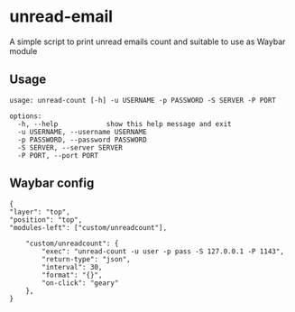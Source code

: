 # unread-email
A simple script to print unread emails count and suitable to use as Waybar module

## Usage
```
usage: unread-count [-h] -u USERNAME -p PASSWORD -S SERVER -P PORT

options:
  -h, --help            show this help message and exit
  -u USERNAME, --username USERNAME
  -p PASSWORD, --password PASSWORD
  -S SERVER, --server SERVER
  -P PORT, --port PORT

```

## Waybar config
```
{
"layer": "top",
"position": "top", 
"modules-left": ["custom/unreadcount"],

    "custom/unreadcount": {
        "exec": "unread-count -u user -p pass -S 127.0.0.1 -P 1143",
        "return-type": "json",
        "interval": 30,
        "format": "{}",
        "on-click": "geary"
    },
}
```

